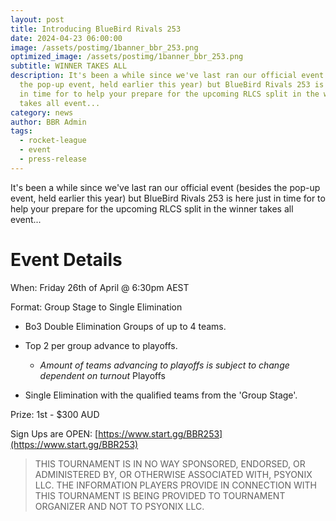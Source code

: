 ```yaml
---
layout: post
title: Introducing BlueBird Rivals 253
date: 2024-04-23 06:00:00
image: /assets/postimg/1banner_bbr_253.png
optimized_image: /assets/postimg/1banner_bbr_253.png
subtitle: WINNER TAKES ALL
description: It's been a while since we've last ran our official event (besides
  the pop-up event, held earlier this year) but BlueBird Rivals 253 is here just
  in time for to help your prepare for the upcoming RLCS split in the winner
  takes all event...
category: news
author: BBR Admin
tags:
  - rocket-league
  - event
  - press-release
---
```

It's been a while since we've last ran our official event (besides the pop-up event, held earlier this year) but BlueBird Rivals 253 is here just in time for to help your prepare for the upcoming RLCS split in the winner takes all event...

# Event Details

When: Friday 26th of April @ 6:30pm AEST

Format: Group Stage to Single Elimination

*   Bo3 Double Elimination Groups of up to 4 teams.
    
*   Top 2 per group advance to playoffs.
    
    *   _Amount of teams advancing to playoffs is subject to change dependent on turnout_ Playoffs
        
*   Single Elimination with the qualified teams from the 'Group Stage'.
    

Prize: 1st - $300 AUD

Sign Ups are OPEN: [https://www.start.gg/BBR253](https://www.start.gg/BBR253)

> THIS TOURNAMENT IS IN NO WAY SPONSORED, ENDORSED, OR ADMINISTERED BY, OR OTHERWISE ASSOCIATED WITH, PSYONIX LLC. THE INFORMATION PLAYERS PROVIDE IN CONNECTION WITH THIS TOURNAMENT IS BEING PROVIDED TO TOURNAMENT ORGANIZER AND NOT TO PSYONIX LLC.
